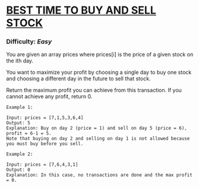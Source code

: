 # [BEST TIME TO BUY AND SELL STOCK](https://leetcode.com/problems/best-time-to-buy-and-sell-stock/description/)

### Difficulty: ***Easy***

You are given an array prices where prices[i] is the price of a given stock on the ith day.

You want to maximize your profit by choosing a single day to buy one stock and choosing a different day in the future to sell that stock.

Return the maximum profit you can achieve from this transaction. If you cannot achieve any profit, return 0.

```
Example 1:

Input: prices = [7,1,5,3,6,4]
Output: 5
Explanation: Buy on day 2 (price = 1) and sell on day 5 (price = 6), profit = 6-1 = 5.
Note that buying on day 2 and selling on day 1 is not allowed because you must buy before you sell.
```
```
Example 2:

Input: prices = [7,6,4,3,1]
Output: 0
Explanation: In this case, no transactions are done and the max profit = 0.
```


